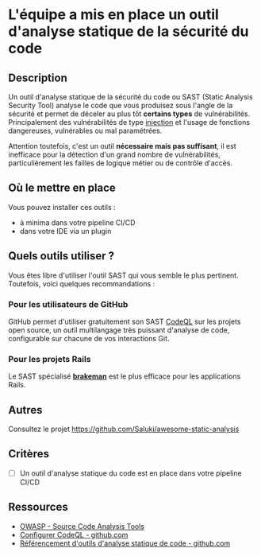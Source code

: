 # L'équipe a mis en place un outil d'analyse statique de la sécurité du code

## Description

Un outil d'analyse statique de la sécurité du code ou SAST (Static Analysis
Security Tool) analyse le code que vous produisez sous l'angle de la sécurité et
permet de déceler au plus tôt **certains types** de vulnérabilités.
Principalement des vulnérabilités de type
[injection](https://owasp.org/www-community/Injection_Flaws) et l'usage de
fonctions dangereuses, vulnérables ou mal paramétrées.

Attention toutefois, c'est un outil **nécessaire mais pas suffisant**, il est
inefficace pour la détection d'un grand nombre de vulnérabilités,
particulièrement les failles de logique métier ou de contrôle d'accès.

## Où le mettre en place

Vous pouvez installer ces outils :

* à minima dans votre pipeline CI/CD
* dans votre IDE via un plugin

## Quels outils utiliser ?

Vous êtes libre d'utiliser l'outil SAST qui vous semble le plus pertinent.
Toutefois, voici quelques recommandations :

### Pour les utilisateurs de GitHub

GitHub permet d'utiliser gratuitement son SAST
[CodeQL](https://codeql.github.com/) sur les projets open source, un outil
multilangage très puissant d'analyse de code, configurable sur chacune de vos
interactions Git.

### Pour les projets Rails

Le SAST spécialisé **[brakeman](https://brakemanscanner.org/)** est le plus
efficace pour les applications Rails.

## Autres

Consultez le projet <https://github.com/Saluki/awesome-static-analysis>

## Critères

* [ ] Un outil d'analyse statique du code est en place dans votre pipeline CI/CD

## Ressources

* [OWASP - Source Code Analysis Tools](https://owasp.org/www-community/Source_Code_Analysis_Tools)
* [Configurer CodeQL - github.com](https://docs.github.com/fr/code-security/code-scanning/enabling-code-scanning/configuring-default-setup-for-code-scanning)
* [Référencement d'outils d'analyse statique de code - github.com](https://github.com/Saluki/awesome-static-analysis)
